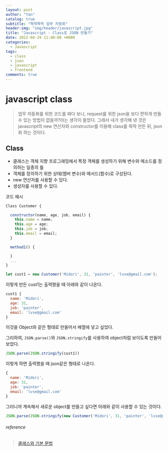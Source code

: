 ```yaml
---
layout: post
author: "Yan"
catalog: true
subtitle: "뚝딱뚝딱 업무 자동화"
header-img: "img/header/javascript.jpg"
title: "Javascript - Class로 JSON 만들기"
date: 2022-04-29 11:40:08 +0000
categories:
  - Javascript
tags:
  - class
  - json
  - javascript
  - frontend
comments: true
---
```


# javascript class

> 업무 자동화를 위한 코드를 짜다 보니, request를 위한 json을 보다 편하게 만들 수 있는 방법이 없을까?라는 생각이 들었다. 그래서 내가 생각해 낸 것은 javascript의 new 연산자와 constructor를 이용해 class를 뚝딱 만든 뒤, json화 하는 것이다.

## Class

- 클래스는 객체 지향 프로그래밍에서 특정 객체를 생성하기 위해 변수와 메소드를 정의하는 일종의 틀
- 객체를 정의하기 위한 상태(멤버 변수)와 메서드(함수)로 구성된다.
- new 연산자를 사용할 수 있다.
- 생성자를 사용할 수 있다.

코드 예시

```javascript
Class Customer {

  constructor(name, age, job, email) {
    this.name = name;
    this.age = age;
    this.job = job;
    this.email = email;
  }

  method1() {

  }
  ...
}

let cust1 = new Customer('Midori', 31, 'painter', 'lvse@gmail.com');
```

이렇게 만든 cust1는 출력했을 때 아래와 같이 나온다.

```javascript
cust1 {
  name: 'Midori',
  age: 31,
  job: 'painter',
  email: 'lvse@gmail.com'
}
```

이것을 Object와 같은 형태로 만들어서 배열에 넣고 싶었다.  

그리하여, `JSON.parse()`와 `JSON.stringify`를 사용하여 object처럼 보이도록 만들어 보았다.

```javascript
JSON.parse(JSON.stringify(cust1))
```

이렇게 하면 출력했을 때 json같은 형태로 나온다.

```javascript
{
  name: 'Midori',
  age: 31,
  job: 'painter',
  email: 'lvse@gmail.com'
}
```

그러니까 계속해서 새로운 object를 만들고 싶다면 아래와 같이 사용할 수 있는 것이다.

```javascript
JSON.parse(JSON.stringify(new Customer('Midori', 31, 'painter', 'lvse@gmail.com')))
```
###### reference

> [클래스와 기본 문법](https://ko.javascript.info/class)